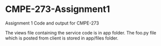 # CMPE-273-Assignment1
Assignment 1 Code and output for CMPE-273

The views file containing the service code is in app folder. The foo.py file which is posted from client is stored in app/files folder.
